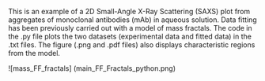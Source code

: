 This is an example of a 2D Small-Angle X-Ray Scattering (SAXS) plot from aggregates of monoclonal antibodies (mAb) in aqueous solution.
Data fitting has been previously carried out with a model of mass fractals.
The code in the .py file plots the two datasets (experimental data and fitted data) in the .txt files.
The figure (.png and .pdf files) also displays characteristic regions from the model.

![mass_FF_fractals] (main_FF_Fractals_python.png)
